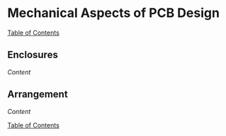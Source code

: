 # Mechanical Aspects of PCB Design

[Table of Contents](https://bosung91.github.io/FSAE-High-Voltage-System-Design-and-Optimization/#table-of-contents)  

## Enclosures
_Content_

## Arrangement
_Content_

[Table of Contents](https://bosung91.github.io/FSAE-High-Voltage-System-Design-and-Optimization/#table-of-contents)